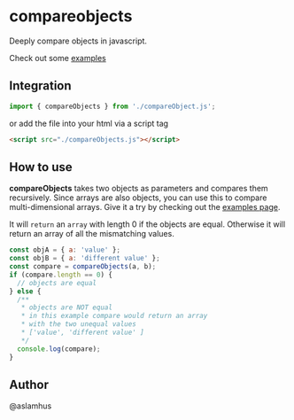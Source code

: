 # compareobjects

Deeply compare objects in javascript.

Check out some [examples](https://aslamhus.github.io/compareobjects/test/index.html)

## Integration

```js
import { compareObjects } from './compareObject.js';
```

or add the file into your html via a script tag

```html
<script src="./compareObjects.js"></script>
```

## How to use

**compareObjects** takes two objects as parameters and compares them recursively. Since arrays are also objects, you can use this to compare multi-dimensional arrays. Give it a try by checking out the [examples page](https://aslamhus.github.io/compareobjects/test/index.html).

It will `return` an `array` with length 0 if the objects are equal. Otherwise it will return an array of all the mismatching values.

```js
const objA = { a: 'value' };
const objB = { a: 'different value' };
const compare = compareObjects(a, b);
if (compare.length == 0) {
  // objects are equal
} else {
  /**
   * objects are NOT equal
   * in this example compare would return an array
   * with the two unequal values
   * ['value', 'different value' ]
   */
  console.log(compare);
}
```

## Author

@aslamhus

